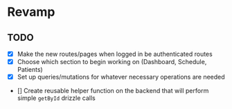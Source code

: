 # Revamp

## TODO
- [x] Make the new routes/pages when logged in be authenticated routes
- [x] Choose which section to begin working on (Dashboard, Schedule, Patients)
- [x] Set up queries/mutations for whatever necessary operations are needed
- [] Create reusable helper function on the backend that will perform simple `getById` drizzle calls
